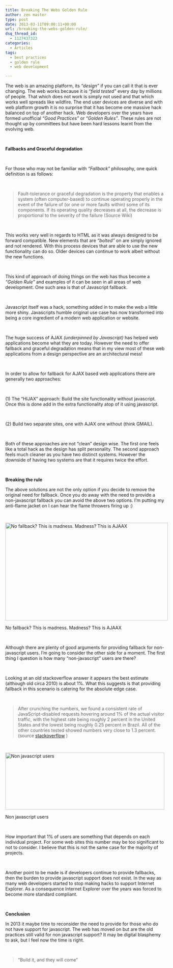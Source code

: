 ```yaml
---
title: Breaking The Webs Golden Rule
author: zen master
type: post
date: 2013-03-11T09:00:11+00:00
url: /breaking-the-webs-golden-rule/
dsq_thread_id:
  - 1127437323
categories:
  - Articles
tags:
  - best practices
  - golden rule
  - web development

---
```

The web is an amazing platform, its _“design”_ if you can call it that is ever changing. The web works because it is _“field tested”_ every day by millions of people. That which does not work is simply not used and that which works well spreads like wildfire. The end user devices are diverse and with web platform growth it is no surprise that it has become one massive hack balanced on top of another hack. Web developers over the years have formed unofficial _“Good Practices”_ or _“Golden Rules”_. These rules are not thought up by committees but have been hard lessons learnt from the evolving web.

<span style="color: #ffffff;">.</span>

**Fallbacks and Graceful degradation**

<span style="color: #ffffff;">.</span>
  
For those who may not be familiar with _“Fallback”_ philosophy, one quick definition is as follows:
  
<span style="color: #ffffff;">.</span>

> Fault-tolerance or graceful degradation is the property that enables a system (often computer-based) to continue operating properly in the event of the failure of (or one or more faults within) some of its components. If its operating quality decreases at all, the decrease is proportional to the severity of the failure (Source Wiki)

<span style="color: #ffffff;">.</span>
  
This works very well in regards to HTML as it was always designed to be forward compatible. New elements that are _“bolted”_ on are simply ignored and not rendered. With this process devices that are able to use the new functionality can do so. Older devices can continue to work albeit without the new functions.
  
<span style="color: #ffffff;">.</span>
  
This kind of approach of doing things on the web has thus become a _“Golden Rule”_ and examples of it can be seen in all areas of web development. One such area is that of Javascript fallback.
  
<span style="color: #ffffff;">.</span>
  
Javascript itself was a hack, something added in to make the web a little more shiny. Javascripts humble original use case has now transformed into being a core ingredient of a modern web application or website.
  
<span style="color: #ffffff;">.</span>
  
The huge success of AJAX _(underpinned by Javascript)_ has helped web applications become what they are today. However the need to offer fallback and graceful degradation means that in my view most of these web applications from a design perspective are an architectural mess!
  
<span style="color: #ffffff;">.</span>
  
In order to allow for fallback for AJAX based web applications there are generally two approaches:
  
<span style="color: #ffffff;">.</span>
  
(1) The “HIJAX” approach: Build the site functionality without javascript. Once this is done add in the extra functionality atop of it using javascript.
  
<span style="color: #ffffff;">.</span>
  
(2) Build two separate sites, one with AJAX one without (think GMAIL).
  
<span style="color: #ffffff;">.</span>
  
Both of these approaches are not “clean” design wise. The first one feels like a total hack as the design has split personality. The second approach feels much cleaner as you have two distinct systems. However the downside of having two systems are that it requires twice the effort.<span style="color: #ffffff;"><br /> </span>

<span style="color: #ffffff;">.</span>

**Breaking the rule**

The above solutions are not the only option if you decide to remove the original need for fallback. Once you do away with the need to provide a non-javascript fallback you can avoid the above two options. I’m putting my anti-flame jacket on I can hear the flame throwers firing up :)
  
<span style="color: #ffffff;">.</span>

<div class="wp-caption aligncenter" style="width: 521px">
  <img alt="No fallback? This is madness. Madness? This is AJAAX" src="http://i.imgur.com/c7Gwec8.jpg" width="511" height="307" />
  
  <p class="wp-caption-text">
    No fallback? This is madness. Madness? This is AJAAX
  </p>
</div>

<span style="color: #ffffff;">.</span>
  
Although there are plenty of good arguments for providing fallback for non-javascript users. I’m going to consider the other side for a moment. The first thing I question is how many “non-javascript” users are there?
  
<span style="color: #ffffff;">.</span>
  
Looking at an old stackoverflow answer it appears the best estimate (although old circa 2010) is about 1%. What this suggests is that providing fallback in this scenario is catering for the absolute edge case.
  
<span style="color: #ffffff;">.</span>

> After crunching the numbers, we found a consistent rate of JavaScript-disabled requests hovering around 1% of the actual visitor traffic, with the highest rate being roughly 2 percent in the United States and the lowest being roughly 0.25 percent in Brazil. All of the other countries tested showed numbers very close to 1.3 percent. (source <a title="stackoverflow" href="http://stackoverflow.com/questions/9478737/browser-statistics-on-javascript-disabled" target="_blank">stackoverflow</a> )

<span style="color: #ffffff;">.</span>

<div class="wp-caption aligncenter" style="width: 510px">
  <img alt="Non javascript users" src="http://i.imgur.com/jIE3TFr.jpg" width="500" height="179" />
  
  <p class="wp-caption-text">
    Non javascript users
  </p>
</div>

<span style="color: #ffffff;">.</span>

How important that 1% of users are something that depends on each individual project. For some web sites this number may be too significant to not to consider. I believe that this is not the same case for the majority of projects.
  
<span style="color: #ffffff;">.</span>
  
Another point to be made is if developers continue to provide fallbacks, then the burden to provide javascript support does not exist. In the way as many web developers started to stop making hacks to support Internet Explorer. As a consequence Internet Explorer over the years was forced to become more standard compliant.

<span style="color: #ffffff;">.</span>

**Conclusion**

In 2013 it maybe time to reconsider the need to provide for those who do not have support for javascript. The web has moved on but are the old practices still valid for non javascript support? It may be digital blasphemy to ask, but I feel now the time is right.
  
<span style="color: #ffffff;">.</span>

> “Build it, and they will come”